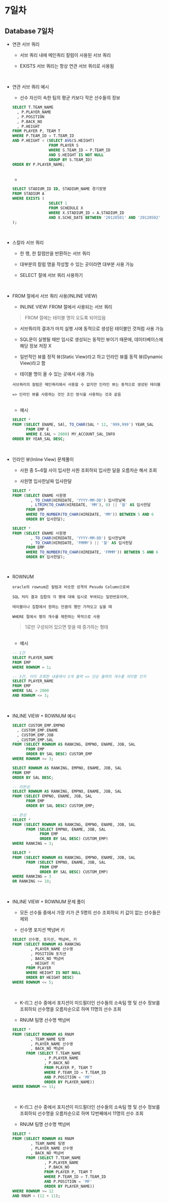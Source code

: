 # 7일차

## Database 7일차

- 연관 서브 쿼리

  - 서브 쿼리 내에 메인쿼리 칼럼이 사용된 서브 쿼리

  - EXISTS 서브 쿼리는 항상 연관 서브 쿼리로 사용됨

<br />

- 연관 서브 쿼리 예시

  - 선수 자신이 속한 팀의 평균 키보다 작은 선수들의 정보

  ```sql
  SELECT T.TEAM_NAME
    , P.PLAYER_NAME
    , P.POSITION
    , P.BACK_NO
    , P.HEIGHT
  FROM PLAYER P, TEAM T
  WHERE P.TEAM_ID = T.TEAM_ID
  AND P.HEIGHT < (SELECT AVG(S.HEIGHT)
                  FROM PLAYER S
                  WHERE S.TEAM_ID = P.TEAM_ID
                  AND S.HEIGHT IS NOT NULL
                  GROUP BY S.TEAM_ID)
  ORDER BY P.PLAYER_NAME;
  ```

  <br />

  -

  ```sql
  SELECT STADIUM_ID ID, STADIUM_NAME 경기장명
  FROM STADIUM A
  WHERE EXISTS (
                  SELECT 1
                  FROM SCHEDULE X
                  WHERE X.STADIUM_ID = A.STADIUM_ID
                  AND X.SCHE_DATE BETWEEN '20120501' AND '20120502'
  );
  ```

<br />

- 스칼라 서브 쿼리

  - 한 행, 한 칼럼만을 반환하는 서브 쿼리

  - 대부분의 칼럼 명을 작성할 수 있는 곳이라면 대부분 사용 가능

  - SELECT 절에 서브 쿼리 사용하기

<br />

- FROM 절에서 서브 쿼리 사용(INLINE VIEW)

  - INLINE VIEW: FROM 절에서 사용되는 서브 쿼리

  > FROM 절에는 테이블 명이 오도록 되어있음

  - 서브쿼리의 결과가 마치 실행 시에 동적으로 생성된 테이블인 것처럼 사용 가능

  - SQL문이 실행될 때만 임시로 생성되는 동적인 뷰이기 때문에, 데이터베이스에 해당 정보 저장 X

  - 일반적인 뷰를 정적 뷰(Static View)라고 하고 인라인 뷰를 동적 뷰(Dynamic View)라고 함

  - 테이블 명이 올 수 있는 곳에서 사용 가능

  ```
  서브쿼리의 칼럼은 메인쿼리에서 사용할 수 없지만 인라인 뷰는 동적으로 생성된 테이블

  => 인라인 뷰를 사용하는 것인 조인 방식을 사용하는 것과 같음
  ```

  <br />

  - 예시

  ```sql
  SELECT *
  FROM (SELECT ENAME, SAl, TO_CHAR(SAL * 12, '999,999') YEAR_SAL
        FROM EMP E
        WHERE E.SAL > 2000) MY_ACCOUNT_SAL_INFO
  ORDER BY YEAR_SAL DESC;
  ```

<br />

- 인라인 뷰(Inline View) 문제풀이

  - 사원 중 5~6월 사이 입사한 사원 조회하되 입사한 달을 오름차순 해서 조회

  - 사원명 입사한날짜 입사한달

  ```sql
  SELECT *
  FROM (SELECT ENAME 사원명
          , TO_CHAR(HIREDATE, 'YYYY-MM-DD') 입사한날짜
          , LTRIM(TO_CHAR(HIREDATE, 'MM'), 0) || '월' AS 입사한달
        FROM EMP
        WHERE TO_NUMBER(TO_CHAR(HIREDATE, 'MM')) BETWEEN 5 AND 6
        ORDER BY 입사한달);

  SELECT *
  FROM (SELECT ENAME 사원명
          , TO_CHAR(HIREDATE, 'YYYY-MM-DD') 입사한날짜
          , TO_CHAR(HIREDATE, 'FMMM') || '월' AS 입사한달
        FROM EMP
        WHERE TO_NUMBER(TO_CHAR(HIREDATE, 'FMMM')) BETWEEN 5 AND 6
        ORDER BY 입사한달);
  ```

<br />

- ROWNUM

  ```
  oracle의 rownum은 칼럼과 비슷한 성격의 Pesudo Column으로써

  SQL 처리 결과 집합의 각 행에 대해 임시로 부여되는 일련번호이며,

  테이블이나 집합에서 원하는 만큼의 행만 가져오고 싶을 때

  WHERE 절에서 행의 개수를 제한하는 목적으로 사용
  ```

  > 1로만 구성되어 있으면 맞을 때 증가하는 형태

  <br />

  - 예시

  ```sql
  -- 1건
  SELECT PLAYER_NAME
  FROM EMP
  WHERE ROWNUM = 1;

  -- 3건, 이미 조회한 내용에서 3개 출력 => 단순 출력의 개수를 의미함 인지
  SELECT PLAYER_NAME
  FROM EMP
  WHERE SAL > 2000
  AND ROWNUM <= 3;
  ```

<br />

- INLINE VIEW + ROWNUM 예시

  ```sql
  SELECT CUSTOM_EMP.EMPNO
    , CUSTOM_EMP.ENAME
    , CUSTOM_EMP.JOB
    , CUSTOM_EMP.SAL
  FROM (SELECT ROWNUM AS RANKING, EMPNO, ENAME, JOB, SAL
        FROM EMP
        ORDER BY SAL DESC) CUSTOM_EMP
  WHERE ROWNUM <= 3;
  ```

  ```sql
  SELECT ROWNUM AS RANKING, EMPNO, ENAME, JOB, SAL
  FROM EMP
  ORDER BY SAL DESC;

  -- 미완성
  SELECT ROWNUM AS RANKING, EMPNO, ENAME, JOB, SAL
  FROM (SELECT EMPNO, ENAME, JOB, SAL
        FROM EMP
        ORDER BY SAL DESC) CUSTOM_EMP;

  -- 완성
  SELECT *
  FROM (SELECT ROWNUM AS RANKING, EMPNO, ENAME, JOB, SAL
        FROM (SELECT EMPNO, ENAME, JOB, SAL
              FROM EMP
              ORDER BY SAL DESC) CUSTOM_EMP)
  WHERE RANKING = 3;

  SELECT *
  FROM (SELECT ROWNUM AS RANKING, EMPNO, ENAME, JOB, SAL
        FROM (SELECT EMPNO, ENAME, JOB, SAL
              FROM EMP
              ORDER BY SAL DESC) CUSTOM_EMP)
  WHERE RANKING = 3
  OR RANKING >= 10;
  ```

<br />

- INLINE VIEW + ROWNUM 문제 풀이

  - 모든 선수들 중에서 가장 키가 큰 5명의 선수 조회하되 키 값이 없는 선수들은 제외

  - 선수명 포지션 백넘버 키

  ```sql
  SELECT 선수명, 포지션, 백넘버, 키
  FROM (SELECT ROWNUM AS RANKING
          , PLAYER_NAME 선수명
          , POSITION 포지션
          , BACK_NO 백넘버
          , HEIGHT 키
        FROM PLAYER
        WHERE HEIGHT IS NOT NULL
        ORDER BY HEIGHT DESC)
  WHERE ROWNUM <= 5;
  ```

  <br />

  - K-리그 선수 중에서 포지션이 미드필더인 선수들의 소속팀 명 및 선수 정보를 조회하되 선수명을 오름차순으로 하며 11명의 선수 조회

  - RNUM 팀명 선수명 백넘버

  ```sql
  SELECT *
  FROM (SELECT ROWNUM AS RNUM
          , TEAM_NAME 팀명
          , PLAYER_NAME 선수명
          , BACK_NO 백넘버
        FROM (SELECT T.TEAM_NAME
                , P.PLAYER_NAME
                , P.BACK_NO
                FROM PLAYER P, TEAM T
                WHERE P.TEAM_ID = T.TEAM_ID
                AND P.POSITION = 'MF'
                ORDER BY PLAYER_NAME))
  WHERE ROWNUM <= 11;
  ```

  <br />

  - K-리그 선수 중에서 포지션이 미드필더인 선수들의 소속팀 명 및 선수 정보를 조회하되 선수명을 오름차순으로 하며 12번째에서 11명의 선수 조회

  - RNUM 팀명 선수명 백넘버

  ```sql
  SELECT *
  FROM (SELECT ROWNUM AS RNUM
          , TEAM_NAME 팀명
          , PLAYER_NAME 선수명
          , BACK_NO 백넘버
        FROM (SELECT T.TEAM_NAME
                , P.PLAYER_NAME
                , P.BACK_NO
                FROM PLAYER P, TEAM T
                WHERE P.TEAM_ID = T.TEAM_ID
                AND P.POSITION = 'MF'
                ORDER BY PLAYER_NAME))
  WHERE ROWNUM >= 12
  AND RNUM < (12 + 11);
  ```

